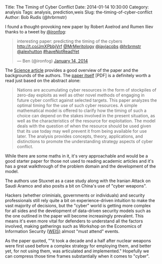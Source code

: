 Title: The Timing of Cyber Conflict
Date: 2014-01-14 10:30:00
Category: analysis
Tags: analysis, prediction,weis
Slug: the-timing-of-cyber-conflict
Author: Bob Rudis (@hrbrmstr)

I found a thought-provoking new paper  by Robert Axelrod and Rumen Iliev thanks to a tweet by [@ironfog](http://twitter.com/ironfog):

<blockquote class="twitter-tweet" lang="en"><p>interesting paper: predicting the timing of the cybers <a href="http://t.co/JmXPbbjVrf">http://t.co/JmXPbbjVrf</a> <a href="https://twitter.com/MrMeritology">@MrMeritology</a> <a href="https://twitter.com/jayjacobs">@jayjacobs</a> <a href="https://twitter.com/hrbrmstr">@hrbrmstr</a> <a href="https://twitter.com/alexhutton">@alexhutton</a> <a href="https://twitter.com/search?q=%23haveNotReadYet&amp;src=hash">#haveNotReadYet</a></p>&mdash; Ben (@ironfog) <a href="https://twitter.com/ironfog/statuses/423055943048626177">January 14, 2014</a></blockquote>
<script async src="//platform.twitter.com/widgets.js" charset="utf-8"></script>

The [Science article](http://news.sciencemag.org/technology/2014/01/cyberwar-surprise-attacks-get-mathematical-treatment) provides a good overview of the paper and the backgrounds of the authors. The [paper itself](http://www.pnas.org/content/early/2014/01/08/1322638111.full.pdf) [PDF] is a definitely worth a read just based on the abstract alone:

<blockquote>Nations are accumulating cyber resources in the form of stockpiles of zero-day exploits as well as other novel methods of engaging in future cyber conflict against selected targets. This paper analyzes the optimal timing for the use of such cyber resources. A simple mathematical model is offered to clarify how the timing of such a choice can depend on the stakes involved in the present situation, as well as the characteristics of the resource for exploitation. The model deals with the question of when the resource should be used given that its use today may well prevent it from being available for use later. The analysis provides concepts, theory, applications, and distinctions to promote the understanding strategy aspects of cyber conflict.
</blockquote>


While there are some maths in it, it's very approachable and would be a good starter paper for those not used to reading academic articles and it's has a great walkthrough of the problem domain  and the development of the model.

The authors use Stuxnet as a case study along with the Iranian Attack on Saudi Aramco and also posits a bit on China's use of "cyber weapons".

Hackers (whether criminials,  governments or individuals) and security professionals still rely quite a bit on experience-driven intuition to make the vast majority of decisions, but the "cyber" world is getting more complex for all sides and the development of data-driven security models such as the one outlined in the paper will become increasingly prevalent. This means it's even more vital for defenders to understand all the factors involved, making gatherings such as Workshop on the Economics of Information Security ([WEIS)](http://weis2014.econinfosec.org/) almost "must attend" events.

As the paper quoted, ""it took a decade and a half after nuclear weapons were first used before a complex strategy for employing them, and better yet, for not using them, was articulated and implemented." Hopefully we can compress those time frames substantially when it comes to "cyber".